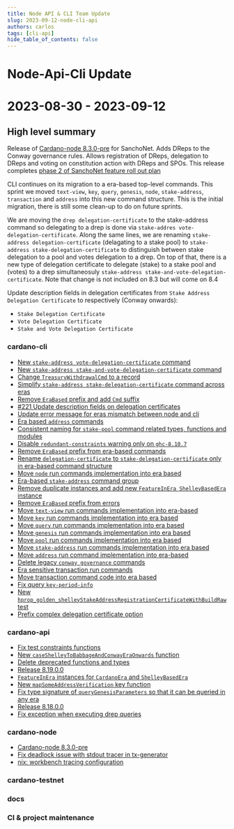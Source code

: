 ```yaml
---
title: Node API & CLI Team Update
slug: 2023-09-12-node-cli-api
authors: carlos
tags: [cli-api]
hide_table_of_contents: false
---
```


# Node-Api-Cli Update
# 2023-08-30 - 2023-09-12

## High level summary

Release of [Cardano-node 8.3.0-pre](https://github.com/input-output-hk/cardano-node/releases/tag/8.3.0-pre) for SanchoNet. Adds DReps to the Conway governance rules. Allows registration of DReps, delegation to DReps and voting on constitution action with DReps and SPOs.
This release completes [phase 2 of SanchoNet feature roll out plan](https://sancho.network/get-started#sanchonet-feature-rollout)

CLI continues on its migration to a era-based top-level commands. This sprint we moved `text-view`, `key`, `query`, `genesis`, `node`, `stake-address`, `transaction` and `address` into this new command structure. This is the initial migration, there is still some clean-up to do on future sprints.

We are moving the `drep delegation-certificate` to the stake-address command so delegating to a drep is done via  `stake-addres vote-delegation-certificate`. Along the same lines, we are renaming
`stake-address delegation-certificate` (delagating to a stake pool) to `stake-address stake-delegation-certificate` to distinguish between stake delegation to a pool and votes delegation to a drep. On top
of that, there is a new type of delegation certificate to delegate (stake) to a stake pool and (votes) to a drep simultaneosuly `stake-address stake-and-vote-delegation-certificate`. Note that change is not included on  8.3 but will come on 8.4

Update description fields in delegation certificates from `Stake Address Delegation Certificate` to respectively (Conway onwards):
  - `Stake Delegation Certificate`
  - `Vote Delegation Certificate`
  - `Stake and Vote Delegation Certificate`

### cardano-cli

- [New `stake-address vote-delegation-certificate` command](https://github.com/input-output-hk/cardano-cli/pull/261)
- [New `stake-address stake-and-vote-delegation-certificate` command](https://github.com/input-output-hk/cardano-cli/pull/257)
- [Change `TreasuryWithdrawalCmd` to a record](https://github.com/input-output-hk/cardano-cli/pull/260)
- [Simplify `stake-address stake-delegation-certificate` command across eras](https://github.com/input-output-hk/cardano-cli/pull/256)
- [Remove `EraBased` prefix and add `Cmd` suffix](https://github.com/input-output-hk/cardano-cli/pull/254)
- [#221 Update description fields on delegation certificates](https://github.com/input-output-hk/cardano-cli/pull/250)
- [Update error message for eras mismatch between node and cli](https://github.com/input-output-hk/cardano-cli/pull/249)
- [Era based `address` commands](https://github.com/input-output-hk/cardano-cli/pull/248)
- [Consistent naming for `stake-pool` command related types, functions and modules](https://github.com/input-output-hk/cardano-cli/pull/246)
- [Disable `redundant-constraints` warning only on `ghc-8.10.7`](https://github.com/input-output-hk/cardano-cli/pull/245)
- [Remove `EraBased` prefix from era-based commands](https://github.com/input-output-hk/cardano-cli/pull/244)
- [Rename `delegation-certificate` to `stake-delegation-certificate` only in era-based command structure](https://github.com/input-output-hk/cardano-cli/pull/243)
- [Move `node` run commands implementation into era based](https://github.com/input-output-hk/cardano-cli/pull/242)
- [Era-based `stake-address` command group](https://github.com/input-output-hk/cardano-cli/pull/241)
- [Remove duplicate instances and add new `FeatureInEra ShelleyBasedEra` instance](https://github.com/input-output-hk/cardano-cli/pull/240)
- [Remove `EraBased` prefix from errors](https://github.com/input-output-hk/cardano-cli/pull/239)
- [Move `text-view` run commands implementation into era-based](https://github.com/input-output-hk/cardano-cli/pull/238)
- [Move `key` run commands implementation into era based](https://github.com/input-output-hk/cardano-cli/pull/237)
- [Move `query` run commands implementation into era based](https://github.com/input-output-hk/cardano-cli/pull/236)
- [Move `genesis` run commands implementation into era based](https://github.com/input-output-hk/cardano-cli/pull/235)
- [Move `pool` run commands implementation into era based](https://github.com/input-output-hk/cardano-cli/pull/234)
- [Move `stake-address` run commands implementation into era based](https://github.com/input-output-hk/cardano-cli/pull/233)
- [Move `address` run command implementation into era-based](https://github.com/input-output-hk/cardano-cli/pull/232)
- [Delete legacy `conway governance` commands](https://github.com/input-output-hk/cardano-cli/pull/231)
- [Era sensitive transaction run commands](https://github.com/input-output-hk/cardano-cli/pull/230)
- [Move transaction command code into era based](https://github.com/input-output-hk/cardano-cli/pull/229)
- [Fix query `key-period-info`](https://github.com/input-output-hk/cardano-cli/pull/228)
- [New `hprop_golden_shelleyStakeAddressRegistrationCertificateWithBuildRaw` test](https://github.com/input-output-hk/cardano-cli/pull/227)
- [Prefix complex delegation certificate option](https://github.com/input-output-hk/cardano-cli/pull/225)

### cardano-api

- [Fix test constraints functions](https://github.com/input-output-hk/cardano-api/pull/233)
- [New `caseShelleyToBabbageAndConwayEraOnwards` function](https://github.com/input-output-hk/cardano-api/pull/231)
- [Delete deprecated functions and types](https://github.com/input-output-hk/cardano-api/pull/230)
- [Release 8.19.0.0](https://github.com/input-output-hk/cardano-api/pull/228)
- [`FeatureInEra` instances for `CardanoEra` and `ShelleyBasedEra`](https://github.com/input-output-hk/cardano-api/pull/226)
- [New `mapSomeAddressVerification` key function](https://github.com/input-output-hk/cardano-api/pull/225)
- [Fix type signature of `queryGenesisParameters` so that it can be queried in any era](https://github.com/input-output-hk/cardano-api/pull/224)
- [Release 8.18.0.0](https://github.com/input-output-hk/cardano-api/pull/222)
- [Fix exception when executing drep queries](https://github.com/input-output-hk/cardano-api/pull/221)

### cardano-node

- [Cardano-node 8.3.0-pre](https://github.com/input-output-hk/cardano-node/releases/tag/8.3.0-pre)
- [Fix deadlock issue with stdout tracer in tx-generator](https://github.com/input-output-hk/cardano-node/pull/5460)
- [nix: workbench tracing configuration](https://github.com/input-output-hk/cardano-node/pull/5453)

### cardano-testnet

### docs

### CI & project maintenance
